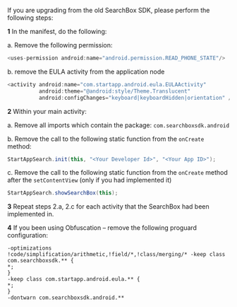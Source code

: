 If you are upgrading from the old SearchBox SDK, please perform the following steps:

**1** In the manifest, do the following:

a.	Remove the following permission:
```java
<uses-permission android:name="android.permission.READ_PHONE_STATE"/>
```
b.	remove the EULA activity from the application node
```java
<activity android:name="com.startapp.android.eula.EULAActivity" 
          android:theme="@android:style/Theme.Translucent" 
          android:configChanges="keyboard|keyboardHidden|orientation" />
```
**2**	Within your main activity:

a.	Remove all imports which contain the package: ``com.searchboxsdk.android``

b.	Remove the call to the following static function from the ``onCreate`` method:
```java
StartAppSearch.init(this, "<Your Developer Id>", "<Your App ID>");
```

c.	Remove the call to the following static function from the ``onCreate`` method after the ``setContentView`` (only if you had implemented it)
```java
StartAppSearch.showSearchBox(this);
```
**3**	Repeat steps 2.a, 2.c for each activity that the SearchBox had been implemented in.

**4**	 If you been using Obfuscation – remove the following proguard configuration: 
```
-optimizations !code/simplification/arithmetic,!field/*,!class/merging/* -keep class com.searchboxsdk.** { 
*; 
} 
-keep class com.startapp.android.eula.** { 
*; 
} 
-dontwarn com.searchboxsdk.android.**
```